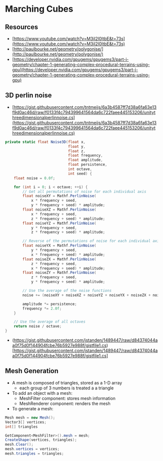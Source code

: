 # Marching Cubes
## Resources
- [https://www.youtube.com/watch?v=M3iI2l0ltbE&t=73s](https://www.youtube.com/watch?v=M3iI2l0ltbE&t=73s)
- [http://paulbourke.net/geometry/polygonise/](http://paulbourke.net/geometry/polygonise/)
- [https://developer.nvidia.com/gpugems/gpugems3/part-i-geometry/chapter-1-generating-complex-procedural-terrains-using-gpu](https://developer.nvidia.com/gpugems/gpugems3/part-i-geometry/chapter-1-generating-complex-procedural-terrains-using-gpu)

## 3D perlin noise
- [https://gist.githubusercontent.com/tntmeijs/6a3b4587ff7d38a6fa63e13f9d0ac46d/raw/f0133f4c794399641564da6c722faee445153206/unitythreedimensionalperlinnoise.cs](https://gist.githubusercontent.com/tntmeijs/6a3b4587ff7d38a6fa63e13f9d0ac46d/raw/f0133f4c794399641564da6c722faee445153206/unitythreedimensionalperlinnoise.cs)
```c#
private static float Noise3D(float x, 
                             float y, 
                             float z, 
                             float frequency, 
                             float amplitude, 
                             float persistence, 
                             int octave, 
                             int seed) {
    float noise = 0.0f;

    for (int i = 0; i < octave; ++i) {
        // Get all permutations of noise for each individual axis
        float noiseXY = Mathf.PerlinNoise(
            x * frequency + seed, 
            y * frequency + seed) * amplitude;
        float noiseXZ = Mathf.PerlinNoise(
            x * frequency + seed, 
            z * frequency + seed) * amplitude;
        float noiseYZ = Mathf.PerlinNoise(
            y * frequency + seed, 
            z * frequency + seed) * amplitude;

        // Reverse of the permutations of noise for each individual axis
        float noiseYX = Mathf.PerlinNoise(
            y * frequency + seed, 
            x * frequency + seed) * amplitude;
        float noiseZX = Mathf.PerlinNoise(
            z * frequency + seed, 
            x * frequency + seed) * amplitude;
        float noiseZY = Mathf.PerlinNoise(
            z * frequency + seed, 
            y * frequency + seed) * amplitude;

        // Use the average of the noise functions
        noise += (noiseXY + noiseXZ + noiseYZ + noiseYX + noiseZX + noiseZY) / 6.0f;

        amplitude *= persistence;
        frequency *= 2.0f;
    }

    // Use the average of all octaves
    return noise / octave;
}
```
- (https://gist.githubusercontent.com/jstanden/1489447/raw/d84374044aa0f75d0f144904fcbe76b5927e988f/gistfile1.cs)[https://gist.githubusercontent.com/jstanden/1489447/raw/d84374044aa0f75d0f144904fcbe76b5927e988f/gistfile1.cs]

## Mesh Generation
- A mesh is composed of triangles, stored as a 1-D array
    - each group of 3 numbers is treated a a triangle
- To add an object with a mesh:
    - MeshFilter component: stores mesh information
    - MeshRenderer component: renders the mesh
- To generate a mesh:

```c#
Mesh mesh = new Mesh();
Vector3[] vertices;
int[] triangles

GetComponent<MeshFilter>().mesh = mesh;
CreateShape(vertices, triangles);
mesh.Clear();
mesh.vertices = vertices;
mesh.triangles = triangles;
```